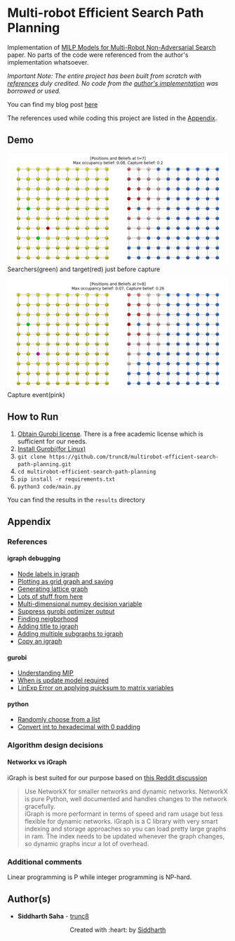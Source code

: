 # Multi-robot Efficient Search Path Planning
Implementation of [MILP Models for Multi-Robot Non-Adversarial Search](https://arxiv.org/abs/2011.12480) paper. No parts of the code were referenced from the author's implementation whatsoever.

*Important Note: The entire project has been built from scratch with [references](references.md) duly credited. No code from the [author's implementation](https://github.com/basfora/milp_mespp) was borrowed or used.*

You can find my blog post [here](https://trunc8.github.io/2021/04/01/pr-mespp)

The references used while coding this project are listed in the [Appendix](#appendix).

## Demo
![t=7](results/double-searchers-moving-target/path_t=7.png)  
Searchers(green) and target(red) just before capture

![t=8](results/double-searchers-moving-target/path_t=8.png)  
Capture event(pink)


## How to Run
1. [Obtain Gurobi license](https://www.gurobi.com/downloads/end-user-license-agreement-academic/). There is a free academic license which is sufficient for our needs.
1. [Install Gurobi(for Linux)](http://abelsiqueira.github.io/blog/installing-gurobi-7-on-linux/)
1. `git clone https://github.com/trunc8/multirobot-efficient-search-path-planning.git`
1. `cd multirobot-efficient-search-path-planning`
1. `pip install -r requirements.txt`
1. `python3 code/main.py`

You can find the results in the `results` directory

## Appendix
### References
#### igraph debugging
- [Node labels in igraph](https://stackoverflow.com/questions/37793254/python-igraph-infomap-node-labels-on-graph)
- [Plotting as grid graph and saving](https://igraph.org/python/doc/tutorial/visualisation.html)
- [Generating lattice graph](https://igraph.org/python/doc/tutorial/generation.html)
- [Lots of stuff from here](https://igraph.org/python/doc/tutorial/tutorial.html)
- [Multi-dimensional numpy decision variable](https://www.gurobi.com/documentation/9.1/refman/py_model_addmvar.html)
- [Suppress gurobi optimizer output](https://support.gurobi.com/hc/en-us/articles/360044784552-How-do-I-suppress-all-console-output-from-Gurobi-)
- [Finding neigborhood](https://igraph.org/python/doc/tutorial/analysis.html#vertices-and-edges)
- [Adding title to igraph](https://stackoverflow.com/questions/18250684/add-title-and-legend-to-igraph-plots)
- [Adding multiple subgraphs to igraph](https://igraph.discourse.group/t/how-to-draw-multiple-subplots-on-cairo-surface/423)
- [Copy an igraph](https://stackoverflow.com/questions/29911852/python-duplicate-a-python-igraph)

#### gurobi
- [Understanding MIP](https://www.gurobi.com/resource/mip-basics/)
- [When is update model required](https://groups.google.com/g/gurobi/c/Lo_wnSlPBMQ)
- [LinExp Error on applying quicksum to matrix variables](https://support.gurobi.com/hc/en-us/community/posts/360075084112-Unsupported-Type-for-LinExpr-Argument)

#### python
- [Randomly choose from a list](https://stackoverflow.com/questions/306400/how-to-randomly-select-an-item-from-a-list)
- [Convert int to hexadecimal with 0 padding](https://stackoverflow.com/questions/2269827/how-to-convert-an-int-to-a-hex-string)


### Algorithm design decisions
#### Networkx vs iGraph
iGraph is best suited for our purpose based on [this Reddit discussion](https://www.reddit.com/r/Python/comments/4g9lp0/opinions_on_igraph_vs_netwrokx_in_python/d2i0r45?utm_source=share&utm_medium=web2x&context=3)

>Use NetworkX for smaller networks and dynamic networks. NetworkX is pure Python, well documented and handles changes to the network gracefully.  
iGraph is more performant in terms of speed and ram usage but less flexible for dynamic networks. iGraph is a C library with very smart indexing and storage approaches so you can load pretty large graphs in ram. The index needs to be updated whenever the graph changes, so dynamic graphs incur a lot of overhead.


### Additional comments
Linear programming is P while integer programming is NP-hard.


## Author(s)

* **Siddharth Saha** - [trunc8](https://github.com/trunc8)

<p align='center'>Created with :heart: by <a href="https://www.linkedin.com/in/sahasiddharth611/">Siddharth</a></p>
